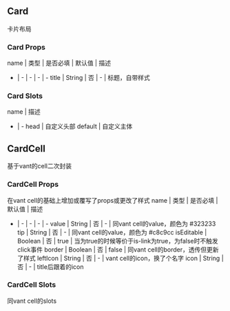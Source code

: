 ## Card
卡片布局

### Card Props
name | 类型 | 是否必填 | 默认值 | 描述
- | - | - | - | -
title | String | 否 | - | 标题，自带样式

### Card Slots
name | 描述
- | -
head | 自定义头部
default | 自定义主体


## CardCell
基于vant的cell二次封装

### CardCell Props
在vant cell的基础上增加或覆写了props或更改了样式
name | 类型 | 是否必填 | 默认值 | 描述
- | - | - | - | -
value | String | 否 | - | 同vant cell的value，颜色为 #323233
tip | String | 否 | - | 同vant cell的value，颜色为 #c8c9cc
isEditable | Boolean | 否 | true | 当为true的时候等价于is-link为true，为false时不触发click事件
border | Boolean | 否 | false | 同vant cell的border，透传但更新了样式
leftIcon | String | 否 | - | vant cell的icon，换了个名字
icon | String | 否 | - | title后跟着的icon

### CardCell Slots
同vant cell的slots
